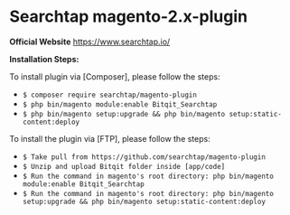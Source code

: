 # Searchtap magento-2.x-plugin

**Official Website** https://www.searchtap.io/

**Installation Steps:**

To install plugin via [Composer], please follow the steps:

- ```$ composer require searchtap/magento-plugin```
- ```$ php bin/magento module:enable Bitqit_Searchtap```
- ```$ php bin/magento setup:upgrade && php bin/magento setup:static-content:deploy```

To install the plugin via [FTP], please follow the steps:

- ```$ Take pull from https://github.com/searchtap/magento-plugin```
- ```$ Unzip and upload Bitqit folder inside [app/code] ```
- ```$ Run the command in magento's root directory: php bin/magento module:enable Bitqit_Searchtap```
- ```$ Run the command in magento's root directory: php bin/magento setup:upgrade && php bin/magento setup:static-content:deploy```



